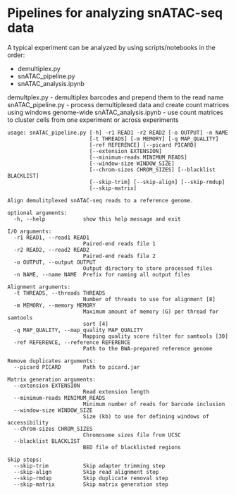 # Pipelines for analyzing snATAC-seq data

A typical experiment can be analyzed by using scripts/notebooks in the order:  
* demultiplex.py
* snATAC_pipeline.py
* snATAC_analysis.ipynb

demultplex.py - demultiplex barcodes and prepend them to the read name
snATAC_pipeline.py - process demultiplexed data and create count matrices using windows genome-wide
snATAC_analysis.ipynb - use count matrices to cluster cells from one experiment or across experiments

```
usage: snATAC_pipeline.py [-h] -r1 READ1 -r2 READ2 [-o OUTPUT] -n NAME
                          [-t THREADS] [-m MEMORY] [-q MAP_QUALITY]
                          [-ref REFERENCE] [--picard PICARD]
                          [--extension EXTENSION]
                          [--minimum-reads MINIMUM_READS]
                          [--window-size WINDOW_SIZE]
                          [--chrom-sizes CHROM_SIZES] [--blacklist BLACKLIST]
                          [--skip-trim] [--skip-align] [--skip-rmdup]
                          [--skip-matrix]

Align demulitplexed snATAC-seq reads to a reference genome.

optional arguments:
  -h, --help            show this help message and exit

I/O arguments:
  -r1 READ1, --read1 READ1
                        Paired-end reads file 1
  -r2 READ2, --read2 READ2
                        Paired-end reads file 2
  -o OUTPUT, --output OUTPUT
                        Output directory to store processed files
  -n NAME, --name NAME  Prefix for naming all output files

Alignment arguments:
  -t THREADS, --threads THREADS
                        Number of threads to use for alignment [8]
  -m MEMORY, --memory MEMORY
                        Maximum amount of memory (G) per thread for samtools
                        sort [4]
  -q MAP_QUALITY, --map_quality MAP_QUALITY
                        Mapping quality score filter for samtools [30]
  -ref REFERENCE, --reference REFERENCE
                        Path to the BWA-prepared reference genome

Remove duplicates arguments:
  --picard PICARD       Path to picard.jar

Matrix generation arguments:
  --extension EXTENSION
                        Read extension length
  --minimum-reads MINIMUM_READS
                        Minimum number of reads for barcode inclusion
  --window-size WINDOW_SIZE
                        Size (kb) to use for defining windows of accessibility
  --chrom-sizes CHROM_SIZES
                        Chromosome sizes file from UCSC
  --blacklist BLACKLIST
                        BED file of blacklisted regions

Skip steps:
  --skip-trim           Skip adapter trimming step
  --skip-align          Skip read alignment step
  --skip-rmdup          Skip duplicate removal step
  --skip-matrix         Skip matrix generation step
```
